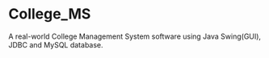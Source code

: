 # College_MS
A real-world College Management System software using Java Swing(GUI), JDBC and MySQL database.
